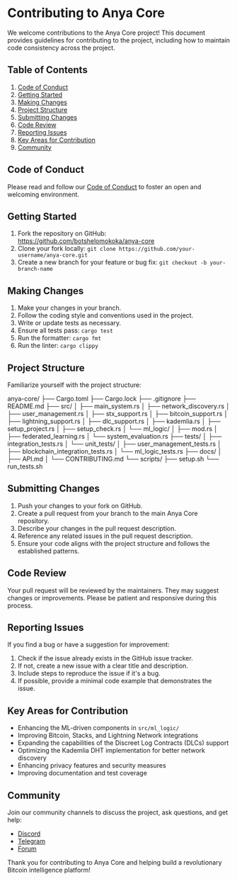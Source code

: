 # Contributing to Anya Core

We welcome contributions to the Anya Core project! This document provides guidelines for contributing to the project, including how to maintain code consistency across the project.

## Table of Contents

1. [Code of Conduct](#code-of-conduct)
2. [Getting Started](#getting-started)
3. [Making Changes](#making-changes)
4. [Project Structure](#project-structure)
5. [Submitting Changes](#submitting-changes)
6. [Code Review](#code-review)
7. [Reporting Issues](#reporting-issues)
8. [Key Areas for Contribution](#key-areas-for-contribution)
9. [Community](#community)

## Code of Conduct

Please read and follow our [Code of Conduct](CODE_OF_CONDUCT.md) to foster an open and welcoming environment.

## Getting Started

1. Fork the repository on GitHub: <https://github.com/botshelomokoka/anya-core>
2. Clone your fork locally: `git clone https://github.com/your-username/anya-core.git`
3. Create a new branch for your feature or bug fix: `git checkout -b your-branch-name`

## Making Changes

1. Make your changes in your branch.
2. Follow the coding style and conventions used in the project.
3. Write or update tests as necessary.
4. Ensure all tests pass: `cargo test`
5. Run the formatter: `cargo fmt`
6. Run the linter: `cargo clippy`

## Project Structure

Familiarize yourself with the project structure:

anya-core/
├── Cargo.toml
├── Cargo.lock
├── .gitignore
├── README.md
├── src/
│   ├── main_system.rs
│   ├── network_discovery.rs
│   ├── user_management.rs
│   ├── stx_support.rs
│   ├── bitcoin_support.rs
│   ├── lightning_support.rs
│   ├── dlc_support.rs
│   ├── kademlia.rs
│   ├── setup_project.rs
│   ├── setup_check.rs
│   └── ml_logic/
│       ├── mod.rs
│       ├── federated_learning.rs
│       └── system_evaluation.rs
├── tests/
│   ├── integration_tests.rs
│   └── unit_tests/
│       ├── user_management_tests.rs
│       ├── blockchain_integration_tests.rs
│       └── ml_logic_tests.rs
├── docs/
│   ├── API.md
│   └── CONTRIBUTING.md
└── scripts/
    ├── setup.sh
    └── run_tests.sh

## Submitting Changes

1. Push your changes to your fork on GitHub.
2. Create a pull request from your branch to the main Anya Core repository.
3. Describe your changes in the pull request description.
4. Reference any related issues in the pull request description.
5. Ensure your code aligns with the project structure and follows the established patterns.

## Code Review

Your pull request will be reviewed by the maintainers. They may suggest changes or improvements. Please be patient and responsive during this process.

## Reporting Issues

If you find a bug or have a suggestion for improvement:

1. Check if the issue already exists in the GitHub issue tracker.
2. If not, create a new issue with a clear title and description.
3. Include steps to reproduce the issue if it's a bug.
4. If possible, provide a minimal code example that demonstrates the issue.

## Key Areas for Contribution

- Enhancing the ML-driven components in `src/ml_logic/`
- Improving Bitcoin, Stacks, and Lightning Network integrations
- Expanding the capabilities of the Discreet Log Contracts (DLCs) support
- Optimizing the Kademlia DHT implementation for better network discovery
- Enhancing privacy features and security measures
- Improving documentation and test coverage

## Community

Join our community channels to discuss the project, ask questions, and get help:

- [Discord](https://discord.gg/anyacore)
- [Telegram](https://t.me/anyacore)
- [Forum](https://forum.anyacore.org)

Thank you for contributing to Anya Core and helping build a revolutionary Bitcoin intelligence platform!
